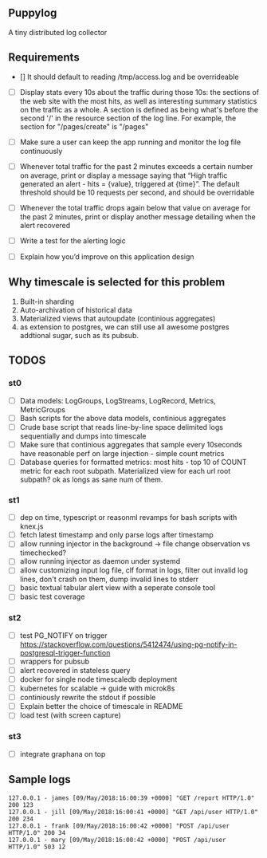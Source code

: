 ## Puppylog

A tiny distributed log collector

## Requirements

- [] It should default to reading /tmp/access.log and be overrideable
- [ ] Display stats every 10s about the traffic during those 10s: the sections of the web site with the most hits, as well as interesting summary statistics on the traffic as a whole. A section is defined as being what's before the second '/' in the resource section of the log line. For example, the section for "/pages/create" is "/pages"

- [ ] Make sure a user can keep the app running and monitor the log file continuously

- [ ] Whenever total traffic for the past 2 minutes exceeds a certain number on average, print or display a message saying that “High traffic generated an alert - hits = {value}, triggered at {time}”. The default threshold should be 10 requests per second, and should be overridable

- [ ] Whenever the total traffic drops again below that value on average for the past 2 minutes, print or display another message detailing when the alert recovered

- [ ] Write a test for the alerting logic
- [ ] Explain how you’d improve on this application design

## Why timescale is selected for this problem

1. Built-in sharding 
2. Auto-archivation of historical data
3. Materialized views that autoupdate (continious aggregates)
4. as extension to postgres, we can still use all awesome postgres addtional sugar, such as its pubsub.

## TODOS

### st0
- [ ] Data models: LogGroups, LogStreams, LogRecord, Metrics, MetricGroups
- [ ] Bash scripts for the above data models, continious aggregates
- [ ] Crude base script that reads line-by-line space delimited logs sequentially and dumps into timescale 
- [ ] Make sure that continious aggregates that sample every 10seconds have reasonable perf on large injection - simple count metrics
- [ ] Database queries for formatted metrics: most hits - top 10 of COUNT metric for each root subpath. Materialized view for each url root subpath? ok as longs as sane num of them.

### st1
- [ ] dep on time, typescript or reasonml revamps for bash scripts with knex.js
- [ ] fetch latest timestamp and only parse logs after timestamp
- [ ] allow running injector in the background -> file change observation vs timechecked?
- [ ] allow running injector as daemon under systemd
- [ ] allow customizing input log file, clf format in logs, filter out invalid log lines, don't crash on them, dump invalid lines to stderr
- [ ]  basic textual tabular alert view with a seperate console tool
- [ ]  basic test coverage

### st2
- [ ] test PG_NOTIFY on trigger  https://stackoverflow.com/questions/5412474/using-pg-notify-in-postgresql-trigger-function
- [ ] wrappers for pubsub
- [ ] alert recovered in stateless query
- [ ] docker for single node timescaledb deployment
- [ ] kubernetes for scalable -> guide with microk8s
- [ ] continiously rewrite the stdout if possible
- [ ] Explain better the choice of timescale in README
- [ ] load test (with screen capture)

### st3
- [ ] integrate graphana on top

## Sample logs

```
127.0.0.1 - james [09/May/2018:16:00:39 +0000] "GET /report HTTP/1.0" 200 123
127.0.0.1 - jill [09/May/2018:16:00:41 +0000] "GET /api/user HTTP/1.0" 200 234
127.0.0.1 - frank [09/May/2018:16:00:42 +0000] "POST /api/user HTTP/1.0" 200 34
127.0.0.1 - mary [09/May/2018:16:00:42 +0000] "POST /api/user HTTP/1.0" 503 12
```
